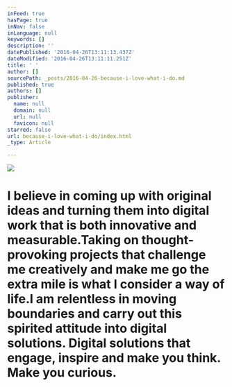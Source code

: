 ```yaml
---
inFeed: true
hasPage: true
inNav: false
inLanguage: null
keywords: []
description: ''
datePublished: '2016-04-26T13:11:13.437Z'
dateModified: '2016-04-26T13:11:11.251Z'
title: ' '
author: []
sourcePath: _posts/2016-04-26-because-i-love-what-i-do.md
published: true
authors: []
publisher:
  name: null
  domain: null
  url: null
  favicon: null
starred: false
url: because-i-love-what-i-do/index.html
_type: Article

---
```

![](https://the-grid-user-content.s3-us-west-2.amazonaws.com/47b66f34-534a-439b-9924-08eebfa69081.gif)

# 

# I believe in coming up with original ideas and turning them into digital work that is both innovative and measurable.Taking on thought-provoking projects that challenge me creatively and make me go the extra mile is what I consider a way of life.I am relentless in moving boundaries and carry out this spirited attitude into digital solutions. Digital solutions that engage, inspire and make you think. Make you curious.